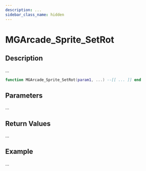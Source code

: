 ```yaml
---
description: ...
sidebar_class_name: hidden
---
```


# MGArcade_Sprite_SetRot

## Description

...

```lua
function MGArcade_Sprite_SetRot(param1, ...) --[[ ... ]] end
```

## Parameters

...

## Return Values

...

## Example

...

